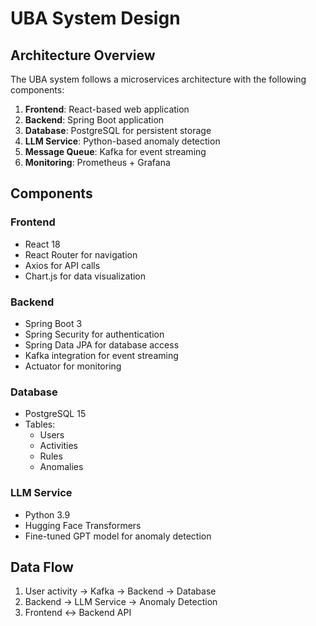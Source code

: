 # UBA System Design

## Architecture Overview
The UBA system follows a microservices architecture with the following components:

1. **Frontend**: React-based web application
2. **Backend**: Spring Boot application
3. **Database**: PostgreSQL for persistent storage
4. **LLM Service**: Python-based anomaly detection
5. **Message Queue**: Kafka for event streaming
6. **Monitoring**: Prometheus + Grafana

## Components

### Frontend
- React 18
- React Router for navigation
- Axios for API calls
- Chart.js for data visualization

### Backend
- Spring Boot 3
- Spring Security for authentication
- Spring Data JPA for database access
- Kafka integration for event streaming
- Actuator for monitoring

### Database
- PostgreSQL 15
- Tables:
  - Users
  - Activities
  - Rules
  - Anomalies

### LLM Service
- Python 3.9
- Hugging Face Transformers
- Fine-tuned GPT model for anomaly detection

## Data Flow
1. User activity → Kafka → Backend → Database
2. Backend → LLM Service → Anomaly Detection
3. Frontend ↔ Backend API 
